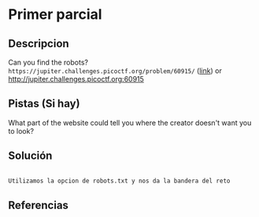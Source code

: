 # Primer parcial 

## Descripcion

Can you find the robots? `https://jupiter.challenges.picoctf.org/problem/60915/` ([link](https://jupiter.challenges.picoctf.org/problem/60915/)) or http://jupiter.challenges.picoctf.org:60915

## Pistas (Si hay)

What part of the website could tell you where the creator doesn't want you to look?

## Solución

``` Bash

Utilizamos la opcion de robots.txt y nos da la bandera del reto

```

## Referencias